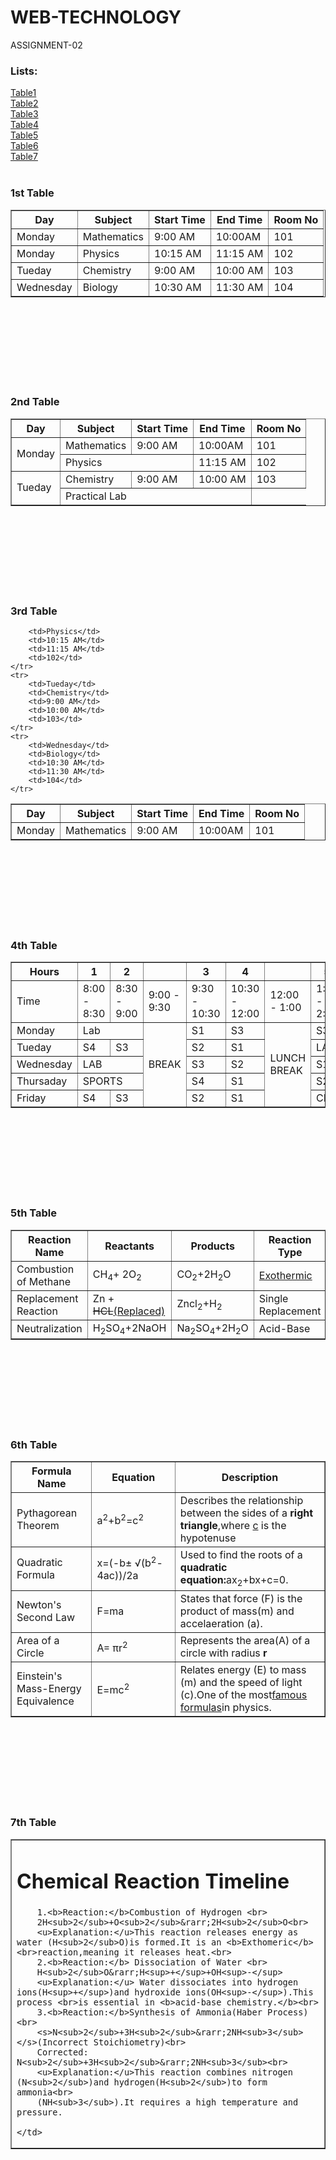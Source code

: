 # WEB-TECHNOLOGY
ASSIGNMENT-02
<!DOCTYPEhtml>
<html>
<head>
<title>Tables</title>
</head>
<body>
    <h3>Lists:</h3>
<a href="#Table1">Table1</a><br>
<a href="#Table2">Table2</a><br>
<a href="#Table3">Table3</a><br>
<a href="#Table4">Table4</a><br>
<a href="#Table5">Table5</a><br>
<a href="#Table6">Table6</a><br>
<a href="#Table7">Table7</a><br>
<br>



<h3>1st Table</h3>
<table border="1" cellspacing = "0" cellpadding = "10" id="Table1">
    <tr>
        <th>Day</th>
        <th>Subject</th>
        <th>Start Time</th>
        <th>End Time</th>
        <th>Room No</th>
    </tr>
    <tr>
        <td>Monday</td>
        <td>Mathematics</td>
        <td>9:00 AM</td>
        <td>10:00AM</td>
        <td>101</td>
    </tr>
    <tr>
        <td>Monday</td>
        <td>Physics</td>
        <td>10:15 AM</td>
        <td>11:15 AM</td>
        <td>102</td>
    </tr>
    <tr>
        <td>Tueday</td>
        <td>Chemistry</td>
        <td>9:00 AM</td>
        <td>10:00 AM</td>
        <td>103</td>
    </tr>
    <tr>
        <td>Wednesday</td>
        <td>Biology</td>
        <td>10:30 AM</td>
        <td>11:30 AM</td>
        <td>104</td>
    </tr>
</table>
<br><br><br><br><br><br><br>
<h3>2nd Table</h3>
<table
    border="1" cellspacing = "0" cellpadding = "10" id="Table2">
    <tr>
        <th>Day</th>
        <th>Subject</th>
        <th>Start Time</th>
        <th>End Time</th>
        <th>Room No</th>
    </tr>
    <tr>
        <td rowspan="2">Monday</td>
        <td>Mathematics</td>
        <td>9:00 AM</td>
        <td>10:00AM</td>
        <td>101</td>
    </tr>
    <tr>
        <td colspan="2">Physics</td>
        <td>11:15 AM</td>
        <td>102</td>
    </tr>
    <tr>
        <td rowspan="2">Tueday</td>
        <td>Chemistry</td>
        <td>9:00 AM</td>
        <td>10:00 AM</td>
        <td>103</td>
    </tr>
    <tr>
        <td colspan="3">Practical Lab</td>
    </tr>
    </table>
    <br><br><br><br><br><br><br>
    <h3>3rd Table</h3>
<table border="1" cellspacing = "0" cellpadding = "10" id="Table3" >
    <tr>
        <th>Day</th>
        <th>Subject</th>
        <th>Start Time</th>
        <th>End Time</th>
        <th>Room No</th>
    </tr>
    <tr>
        <td rowspan="2">Monday</td>
        <td>Mathematics</td>
        <td>9:00 AM</td>
        <td>10:00AM</td>
        <td>101</td>
    </tr>
    <tr>
       
        <td>Physics</td>
        <td>10:15 AM</td>
        <td>11:15 AM</td>
        <td>102</td>
    </tr>
    <tr>
        <td>Tueday</td>
        <td>Chemistry</td>
        <td>9:00 AM</td>
        <td>10:00 AM</td>
        <td>103</td>
    </tr>
    <tr>
        <td>Wednesday</td>
        <td>Biology</td>
        <td>10:30 AM</td>
        <td>11:30 AM</td>
        <td>104</td>
    </tr>
</table>
<br><br><br><br><br><br><br>
<h3>4th Table</h3>
<table  border="1" cellspacing = "0" cellpadding = "10" id="Table4">
    <tr> 
    <th>Hours</th>
    <th>1</th>
    <th>2</th>
    <th> </th>
    <th>3</th>
    <th>4</th>
    <th> </th>
    <th>5</th>
    <th>6</th>
</tr>
<tr>
<td> Time</td>
<td> 8:00 - 8:30</td>
<td> 8:30 - 9:00</td>
<td> 9:00 - 9:30 </td>
<td> 9:30 - 10:30</td>
<td> 10:30 - 12:00</td>
<td> 12:00 - 1:00</td>
<td> 1:00 - 2:00</td>
<td> 3:00 - 4:00</td>
</tr>
<tr>
    <td>Monday</td>
    <td colspan="2">Lab</td>
    <td rowspan="5">BREAK</td>
    <td>S1</td>
    <td>S3</td>
    <td rowspan="5">LUNCH BREAK</td>
    <td>S3</td>
    <td>S4</td>
</tr>

<tr>
    <td>Tueday</td>
    <td>S4</td>
    <td>S3</td>
    <td>S2</td>
    <td>S1</td>
    <td colspan="2">LAB</td>
   
</tr>

<tr>
    <td>Wednesday</td>
    <td colspan="2">LAB</td>
    <td>S3</td>
    <td>S2</td>
    <td>S1</td>
    <td>S4</td>
   
</tr>
<tr>
    <td>Thursaday</td>
    <td colspan="2">SPORTS</td>
    <td>S4</td>
    <td>S1</td>
    <td>S2</td>
    <td>S3</td>
</tr>

<tr>
    <td>Friday</td>
    <td>S4</td>
    <td>S3</td>
    <td>S2</td>
    <td>S1</td>
    <td colspan="2">CLUBS</td>
</tr>
</table>
<br><br><br><br><br><br><br>
<h3>5th Table</h3>
<table border="1" cellspacing="0" cellpadding="10" id="table5">
    <tr>
        <th>Reaction Name</th>
        <th>Reactants</th>
        <th>Products</th>
        <th>Reaction Type</th>
    </tr>
    <tr>
        <td>Combustion of Methane</td>
        <td>CH<sub>4</sub>+ 2O<sub>2</sub></td> 
        <td>CO<sub>2</sub>+2H<sub>2</sub>O</td>
        <td><u>Exothermic</u></td>
       </tr>
    <tr>
        <td>Replacement Reaction</td>
        <td>Zn + <s>HCL</s><u>(Replaced)</u></td>
        <td>Zncl<sub>2</sub>+H<sub>2</sub></td>
        <td>Single Replacement</td>
       </tr>
       <tr>
       <td> Neutralization</td>
       <td>H<sub>2</sub>SO<sub>4</sub>+2NaOH</td>
       <td>Na<sub>2</sub>SO<sub>4</sub>+2H<sub>2</sub>O</td>
       <td>Acid-Base</td>
       </tr>
</table>

<br><br><br><br><br><br><br>
<h3>6th Table</h3>
<table border="1" cellspacing="0" cellpadding="10" id="Table6">
    <tr>
        <th>Formula Name</th>
        <th>Equation</th>
        <th>Description</th>
    </tr>
    <tr>
        <td>Pythagorean Theorem</td>
        <td>a<sup>2</sup>+b<sup>2</sup>=c<sup>2</sup></td>
        <td>Describes the relationship between the sides of a <b>right triangle</b>,where <u> c</u> is the hypotenuse</td>
    </tr>
    <tr>
        <td>Quadratic Formula</td>
        <td>x=(-b&plusmn; &radic;(b<sup>2</sup>-4ac))/2a</td>
        <td>Used to find the roots of a <b>quadratic equation:</b>ax<sub>2</sub>+bx+c=0.</td>
    </tr>
    <tr>
        <td>Newton's Second Law</td>
        <td>F=ma</td>
        <td>States that force (F) is the product of mass(m) and accelaeration (a).</td>  
    </tr>
    <tr>
        <td>Area of a Circle</td>
        <td>A= &pi;r<sup>2</sup></td>
        <td>Represents the area(A) of a circle with radius <b>r</b></td>
</tr>
<tr>
    <td>Einstein's Mass-Energy Equivalence</td>
    <td>E=mc<sup>2</sup></td>
    <td>Relates energy (E) to mass (m) and the speed of light (c).One of the most<u>famous formulas</u>in physics.</td>
</tr>
</table>
<br><br><br><br><br><br><br>
<h3>7th Table</h3>
<table border="1" cellspacing="0" cellpadding="10" id="Table7">
  <tr>
   <td> <h1>Chemical Reaction Timeline</h1>
    
        1.<b>Reaction:</b>Combustion of Hydrogen <br>
        2H<sub>2</sub>+O<sub>2</sub>&rarr;2H<sub>2</sub>O<br>
        <u>Explanation:</u>This reaction releases energy as water (H<sub>2</sub>O)is formed.It is an <b>Exthomeric</b><br>reaction,meaning it releases heat.<br>
        2.<b>Reaction:</b> Dissociation of Water <br>
        H<sub>2</sub>O&rarr;H<sup>+</sup>+OH<sup>-</sup>
        <u>Explanation:</u> Water dissociates into hydrogen ions(H<sup>+</sup>)and hydroxide ions(OH<sup>-</sup>).This process <br>is essential in <b>acid-base chemistry.</b><br>
        3.<b>Reaction:</b>Synthesis of Ammonia(Haber Process)<br>
        <s>N<sub>2</sub>+3H<sub>2</sub>&rarr;2NH<sub>3</sub></s>(Incorrect Stoichiometry)<br>
        Corrected: N<sub>2</sub>+3H<sub>2</sub>&rarr;2NH<sub>3</sub><br>
        <u>Explanation:</u>This reaction combines nitrogen (N<sub>2</sub>)and hydrogen(H<sub>2</sub>)to form ammonia<br>
        (NH<sub>3</sub>).It requires a high temperature and pressure.
        
    </td>
  </tr>
</table>
</body>
</html>
        
